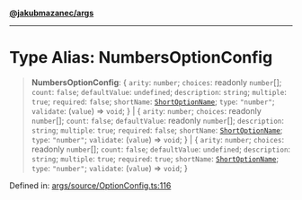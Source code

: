 [**@jakubmazanec/args**](../README.md)

---

# Type Alias: NumbersOptionConfig

> **NumbersOptionConfig**: \{ `arity`: `number`; `choices`: readonly `number`[]; `count`: `false`;
> `defaultValue`: `undefined`; `description`: `string`; `multiple`: `true`; `required`: `false`;
> `shortName`: [`ShortOptionName`](ShortOptionName.md); `type`: `"number"`; `validate`: (`value`) =>
> `void`; \} \| \{ `arity`: `number`; `choices`: readonly `number`[]; `count`: `false`;
> `defaultValue`: readonly `number`[]; `description`: `string`; `multiple`: `true`; `required`:
> `false`; `shortName`: [`ShortOptionName`](ShortOptionName.md); `type`: `"number"`; `validate`:
> (`value`) => `void`; \} \| \{ `arity`: `number`; `choices`: readonly `number`[]; `count`: `false`;
> `defaultValue`: `undefined`; `description`: `string`; `multiple`: `true`; `required`: `true`;
> `shortName`: [`ShortOptionName`](ShortOptionName.md); `type`: `"number"`; `validate`: (`value`) =>
> `void`; \}

Defined in:
[args/source/OptionConfig.ts:116](https://github.com/jakubmazanec/tools/blob/40ba1fb8bbde716fbe797d7886fffe14521e098a/packages/args/source/OptionConfig.ts#L116)
